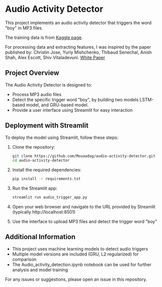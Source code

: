 # Audio Activity Detector

This project implements an audio activity detector that triggers the word "boy" in MP3 files.

The training data is from [Kaggle page](https://www.kaggle.com/datasets/mozillaorg/common-voice). 

For processing data and extracting features, I was inspired by the paper published by: Christin Jose, Yuriy Mishchenko, Thibaud Senechal, Anish Shah, Alex Escott, Shiv Vitaladevuni. [White Paper](https://arxiv.org/abs/2008.03790)

## Project Overview

The Audio Activity Detector is designed to:
- Process MP3 audio files
- Detect the specific trigger word "boy", by building two models LSTM-based model, and GRU-based model.
- Provide a user interface using Streamlit for easy interaction

## Deployment with Streamlit

To deploy the model using Streamlit, follow these steps:

1. Clone the repository:
    ```sh
   git clone https://github.com/Mouaadag/audio-activity-detector.git
   cd audio-activity-detector

2. Install the required dependencies:
   ``` sh
   pip install -r requirements.txt

3. Run the Streamlit app:
   ``` sh
   streamlit run audio_trigger_app.py

4. Open your web browser and navigate to the URL provided by Streamlit (typically http://localhost:8501)

5. Use the interface to upload MP3 files and detect the trigger word "boy"

## Additional Information

- This project uses machine learning models to detect audio triggers
- Multiple model versions are included (GRU, L2 regularized) for comparison
- The Audio_activity_detection.ipynb notebook can be used for further analysis and model training

For any issues or suggestions, please open an issue in this repository.

